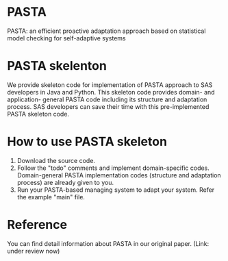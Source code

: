 # PASTA
PASTA: an efficient proactive adaptation approach based on statistical model checking for self-adaptive systems

# PASTA skelenton
We provide skeleton code for implementation of PASTA approach to SAS developers in Java and Python.
This skeleton code provides domain- and application- general PASTA code including its structure and adaptation process.
SAS developers can save their time with this pre-implemented PASTA skeleton code.

# How to use PASTA skeleton
1. Download the source code.
2. Follow the "todo" comments and implement domain-specific codes. Domain-general PASTA implementation codes (structure and adaptation process) are already given to you.
3. Run your PASTA-based managing system to adapt your system. Refer the example "main" file.

# Reference
You can find detail information about PASTA in our original paper. (Link: under review now)
